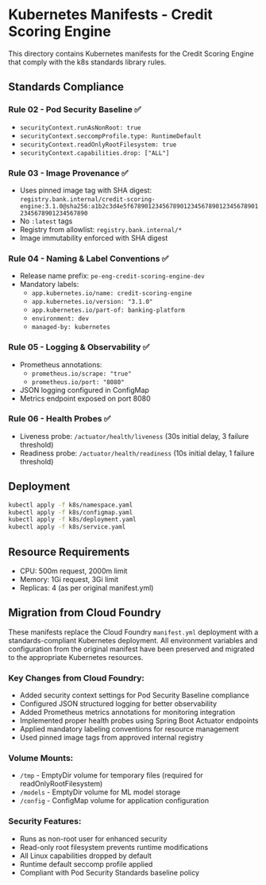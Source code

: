 # Kubernetes Manifests - Credit Scoring Engine

This directory contains Kubernetes manifests for the Credit Scoring Engine that comply with the k8s standards library rules.

## Standards Compliance

### Rule 02 - Pod Security Baseline ✅
- `securityContext.runAsNonRoot: true`
- `securityContext.seccompProfile.type: RuntimeDefault`
- `securityContext.readOnlyRootFilesystem: true`
- `securityContext.capabilities.drop: ["ALL"]`

### Rule 03 - Image Provenance ✅
- Uses pinned image tag with SHA digest: `registry.bank.internal/credit-scoring-engine:3.1.0@sha256:a1b2c3d4e5f6789012345678901234567890123456789012345678901234567890`
- No `:latest` tags
- Registry from allowlist: `registry.bank.internal/*`
- Image immutability enforced with SHA digest

### Rule 04 - Naming & Label Conventions ✅
- Release name prefix: `pe-eng-credit-scoring-engine-dev`
- Mandatory labels:
  - `app.kubernetes.io/name: credit-scoring-engine`
  - `app.kubernetes.io/version: "3.1.0"`
  - `app.kubernetes.io/part-of: banking-platform`
  - `environment: dev`
  - `managed-by: kubernetes`

### Rule 05 - Logging & Observability ✅
- Prometheus annotations:
  - `prometheus.io/scrape: "true"`
  - `prometheus.io/port: "8080"`
- JSON logging configured in ConfigMap
- Metrics endpoint exposed on port 8080

### Rule 06 - Health Probes ✅
- Liveness probe: `/actuator/health/liveness` (30s initial delay, 3 failure threshold)
- Readiness probe: `/actuator/health/readiness` (10s initial delay, 1 failure threshold)

## Deployment

```bash
kubectl apply -f k8s/namespace.yaml
kubectl apply -f k8s/configmap.yaml
kubectl apply -f k8s/deployment.yaml
kubectl apply -f k8s/service.yaml
```

## Resource Requirements

- CPU: 500m request, 2000m limit
- Memory: 1Gi request, 3Gi limit
- Replicas: 4 (as per original manifest.yml)

## Migration from Cloud Foundry

These manifests replace the Cloud Foundry `manifest.yml` deployment with a standards-compliant Kubernetes deployment. All environment variables and configuration from the original manifest have been preserved and migrated to the appropriate Kubernetes resources.

### Key Changes from Cloud Foundry:
- Added security context settings for Pod Security Baseline compliance
- Configured JSON structured logging for better observability
- Added Prometheus metrics annotations for monitoring integration
- Implemented proper health probes using Spring Boot Actuator endpoints
- Applied mandatory labeling conventions for resource management
- Used pinned image tags from approved internal registry

### Volume Mounts:
- `/tmp` - EmptyDir volume for temporary files (required for readOnlyRootFilesystem)
- `/models` - EmptyDir volume for ML model storage
- `/config` - ConfigMap volume for application configuration

### Security Features:
- Runs as non-root user for enhanced security
- Read-only root filesystem prevents runtime modifications
- All Linux capabilities dropped by default
- Runtime default seccomp profile applied
- Compliant with Pod Security Standards baseline policy
